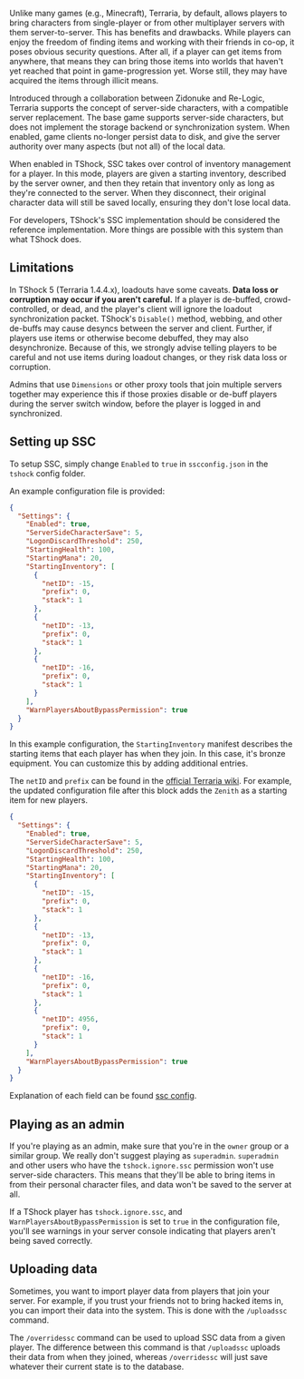 Unlike many games (e.g., Minecraft), Terraria, by default, allows players to bring characters from single-player or from other multiplayer servers with them server-to-server. This has benefits and drawbacks. While players can enjoy the freedom of finding items and working with their friends in co-op, it poses obvious security questions. After all, if a player can get items from anywhere, that means they can bring those items into worlds that haven't yet reached that point in game-progression yet. Worse still, they may have acquired the items through illicit means.

Introduced through a collaboration between Zidonuke and Re-Logic, Terraria supports the concept of server-side characters, with a compatible server replacement. The base game supports server-side characters, but does not implement the storage backend or synchronization system. When enabled, game clients no-longer persist data to disk, and give the server authority over many aspects (but not all) of the local data.

When enabled in TShock, SSC takes over control of inventory management for a player. In this mode, players are given a starting inventory, described by the server owner, and then they retain that inventory only as long as they're connected to the server. When they disconnect, their original character data will still be saved locally, ensuring they don't lose local data.

For developers, TShock's SSC implementation should be considered the reference implementation. More things are possible with this system than what TShock does.

## Limitations

In TShock 5 (Terraria 1.4.4.x), loadouts have some caveats. **Data loss or corruption may occur if you aren't careful.** If a player is de-buffed, crowd-controlled, or dead, and the player's client will ignore the loadout synchronization packet. TShock's `Disable()` method, webbing, and other de-buffs may cause desyncs between the server and client. Further, if players use items or otherwise become debuffed, they may also desynchronize. Because of this, we strongly advise telling players to be careful and not use items during loadout changes, or they risk data loss or corruption.

Admins that use `Dimensions` or other proxy tools that join multiple servers together may experience this if those proxies disable or de-buff players during the server switch window, before the player is logged in and synchronized.

## Setting up SSC

To setup SSC, simply change `Enabled` to `true` in `sscconfig.json` in the `tshock` config folder.

An example configuration file is provided:

```json
{
  "Settings": {
    "Enabled": true,
    "ServerSideCharacterSave": 5,
    "LogonDiscardThreshold": 250,
    "StartingHealth": 100,
    "StartingMana": 20,
    "StartingInventory": [
      {
        "netID": -15,
        "prefix": 0,
        "stack": 1
      },
      {
        "netID": -13,
        "prefix": 0,
        "stack": 1
      },
      {
        "netID": -16,
        "prefix": 0,
        "stack": 1
      }
    ],
    "WarnPlayersAboutBypassPermission": true
  }
}
```

In this example configuration, the `StartingInventory` manifest describes the starting items that each player has when they join. In this case, it's bronze equipment. You can customize this by adding additional entries. 

The `netID` and `prefix` can be found in the [official Terraria wiki](https://terraria.wiki.gg/wiki/Data_IDs). For example, the updated configuration file after this block adds the `Zenith` as a starting item for new players. 

```json
{
  "Settings": {
    "Enabled": true,
    "ServerSideCharacterSave": 5,
    "LogonDiscardThreshold": 250,
    "StartingHealth": 100,
    "StartingMana": 20,
    "StartingInventory": [
      {
        "netID": -15,
        "prefix": 0,
        "stack": 1
      },
      {
        "netID": -13,
        "prefix": 0,
        "stack": 1
      },
      {
        "netID": -16,
        "prefix": 0,
        "stack": 1
      },
      {
        "netID": 4956,
        "prefix": 0,
        "stack": 1
      }
    ],
    "WarnPlayersAboutBypassPermission": true
  }
}
```

Explanation of each field can be found [ssc config](https://github.com/Pryaxis/TShock/blob/general-devel/docs/ssc-config.md).

## Playing as an admin

If you're playing as an admin, make sure that you're in the `owner` group or a similar group. We really don't suggest playing as `superadmin`. `superadmin` and other users who have the `tshock.ignore.ssc` permission won't use server-side characters. This means that they'll be able to bring items in from their personal character files, and data won't be saved to the server at all.

If a TShock player has `tshock.ignore.ssc`, and `WarnPlayersAboutBypassPermission` is set to `true` in the configuration file, you'll see warnings in your server console indicating that players aren't being saved correctly.

## Uploading data

Sometimes, you want to import player data from players that join your server. For example, if you trust your friends not to bring hacked items in, you can import their data into the system. This is done with the `/uploadssc` command.

The `/overridessc` command can be used to upload SSC data from a given player. The difference between this command is that `/uploadssc` uploads their data from when they joined, whereas `/overridessc` will just save whatever their current state is to the database.
